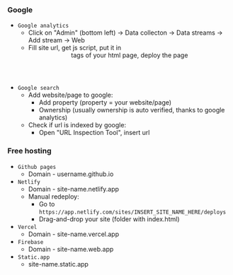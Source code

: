 ### Google
* `Google analytics`
  * Click on "Admin" (bottom left) -> Data collecton -> Data streams -> Add stream -> Web
  * Fill site url, get js script, put it in <header> tags of your html page, deploy the page
* `Google search`
  * Add website/page to google:
    * Add property (property = your website/page)
    * Ownership (usually ownership is auto verified, thanks to google analytics)
  * Check if url is indexed by google:
    * Open "URL Inspection Tool", insert url

### Free hosting
* `Github pages`
  * Domain - username.github.io
* `Netlify`
  * Domain - site-name.netlify.app
  * Manual redeploy:
    * Go to `https://app.netlify.com/sites/INSERT_SITE_NAME_HERE/deploys`
    * Drag-and-drop your site (folder with index.html)
* `Vercel`
  * Domain - site-name.vercel.app
* `Firebase`
  * Domain - site-name.web.app
* `Static.app`
  * site-name.static.app
